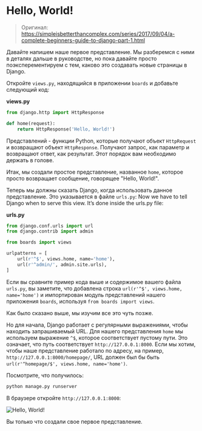 # Hello, World!

> Оригинал: https://simpleisbetterthancomplex.com/series/2017/09/04/a-complete-beginners-guide-to-django-part-1.html

Давайте напишем наше первое представление. Мы разберемся с ними в деталях дальше в руководстве, но пока давайте просто поэксперементируем с тем, каково это создавать новые страницы в Django.

Откройте `views.py`, находящийся в приложении `boards` и добавьте следующий код:

**views.py**
```python
from django.http import HttpResponse

def home(request):
    return HttpResponse('Hello, World!')
```

Представлений - функции Python, которые получают объект `HttpRequest` и возвращают объект `HttpResponse`. Получают запрос, как параметр и возвращают ответ, как результат. Этот порядок вам необходимо держать в голове.

Итак, мы создали простое представление, названное `home`, которое просто возвращает сообщение, говорящее "Hello, World!".

Теперь мы должны сказать Django, когда использовать данное представление. Это указывается в файле `urls.py`:
Now we have to tell Django when to serve this view. It’s done inside the urls.py file:

**urls.py**
```python
from django.conf.urls import url
from django.contrib import admin

from boards import views

urlpatterns = [
    url(r'^$', views.home, name='home'),
    url(r'^admin/', admin.site.urls),
]
```

Если вы сравните пример кода выше и содержимое вашего файла `urls.py`, вы заметите, что добавлена строка `url(r'^$', views.home, name='home')` и импортирован модуль представлений нашего приложения `boards`, используя `from boards import views`.

Как было сказано выше, мы изучим все это чуть позже.

Но для начала, Django работает с регулярными выражениями, чтобы находить запрашиваемый URL. Для нашего представления `home` мы используем выражение `^$`, которое соответствует пустому пути. Это означает, что путь соответствует `http://127.0.0.1:8000`. Если мы хотим, чтобы наше представление работало по адресу, на пример, `http://127.0.0.1:8000/homepage/`, URL должен был бы быть `url(r'^homepage/$', views.home, name='home')`.

Посмотрите, что получилось:

```bash
python manage.py runserver
```

В браузере откройте `http://127.0.0.1:8000`:

![Hello, World!](https://simpleisbetterthancomplex.com/media/series/beginners-guide/1.11/part-1/hello-world.png)

Вы только что создали свое первое представление.
